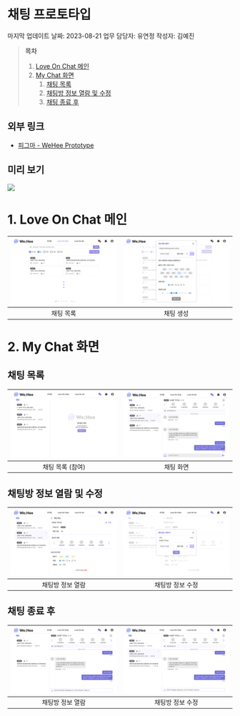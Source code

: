# 채팅 프로토타입

마지막 업데이트 날짜: 2023-08-21
업무 담당자: 유연정
작성자: 김예진

> **목차**
>
> 1. [Love On Chat 메인](#1-love-on-chat-메인)
> 2. [My Chat 화면](#2-my-chat-화면)
>    1. [채팅 목록](#채팅-목록)
>    2. [채팅방 정보 열람 및 수정](#채팅방-정보-열람-및-수정)
>    3. [채팅 종료 후](#채팅-종료-후)

## 외부 링크

- [피그마 - WeHee Prototype](https://www.figma.com/file/LOZntT4iuXmIPDn6SDdfK3/Main-Board?type=design&node-id=0-1&mode=design)

## 미리 보기

![](images/prototype03.gif)

# 1. Love On Chat 메인

| <img src="images/prototype18.png" width="400"/> | <img src="images/prototype19.png" width="400"/> |
| :---------------------------------------------: | :---------------------------------------------: |
|                    채팅 목록                    |                    채팅 생성                    |

# 2. My Chat 화면
## 채팅 목록

| <img src="images/prototype20.png" width="400"/> | <img src="images/prototype21.png" width="400"/> |
| :---------------------------------------------: | :---------------------------------------------: |
|                채팅 목록 (참여)                 |                    채팅 화면                    |

## 채팅방 정보 열람 및 수정

| <img src="images/prototype22.png" width="400"/> | <img src="images/prototype23.png" width="400"/> |
| :---------------------------------------------: | :---------------------------------------------: |
|                채팅방 정보 열람                 |                채팅방 정보 수정                 |

## 채팅 종료 후

| <img src="images/prototype24.png" width="400"/> | <img src="images/prototype25.png" width="400"/> |
| :---------------------------------------------: | :---------------------------------------------: |
|                채팅방 정보 열람                 |                채팅방 정보 수정                 |